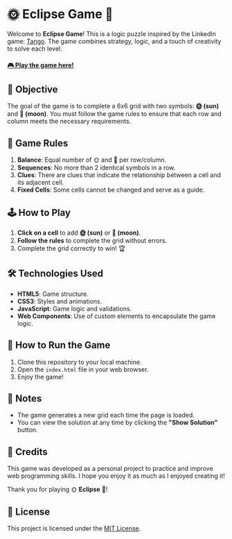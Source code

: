 # 🌞 Eclipse Game 🌚

Welcome to **Eclipse Game**! This is a logic puzzle inspired by the LinkedIn game: [Tango](https://www.linkedin.com/games/tango). The game combines strategy, logic, and a touch of creativity to solve each level.  

#### [🎮 Play the game here!](https://sergiolms.github.io/eclipse/)



## 🎯 Objective

The goal of the game is to complete a 6x6 grid with two symbols: **🌞 (sun)** and **🌚 (moon)**. You must follow the game rules to ensure that each row and column meets the necessary requirements.

## 📜 Game Rules

1. **Balance**: Equal number of 🌞 and 🌚 per row/column.
2. **Sequences**: No more than 2 identical symbols in a row.
3. **Clues**: There are clues that indicate the relationship between a cell and its adjacent cell.
4. **Fixed Cells**: Some cells cannot be changed and serve as a guide.

## 🕹️ How to Play

1. **Click on a cell** to add **🌞 (sun)** or **🌚 (moon)**.
2. **Follow the rules** to complete the grid without errors.
3. Complete the grid correctly to win! 🏆

## 🛠️ Technologies Used

- **HTML5**: Game structure.
- **CSS3**: Styles and animations.
- **JavaScript**: Game logic and validations.
- **Web Components**: Use of custom elements to encapsulate the game logic.

## 🚀 How to Run the Game

1. Clone this repository to your local machine.
2. Open the `index.html` file in your web browser.
3. Enjoy the game!

## 📝 Notes

- The game generates a new grid each time the page is loaded.
- You can view the solution at any time by clicking the **"Show Solution"** button.

## 🙏 Credits

This game was developed as a personal project to practice and improve web programming skills. I hope you enjoy it as much as I enjoyed creating it!

Thank you for playing 🌞 **Eclipse** 🌚! 

## 📄 License

This project is licensed under the [MIT License](LICENSE).
